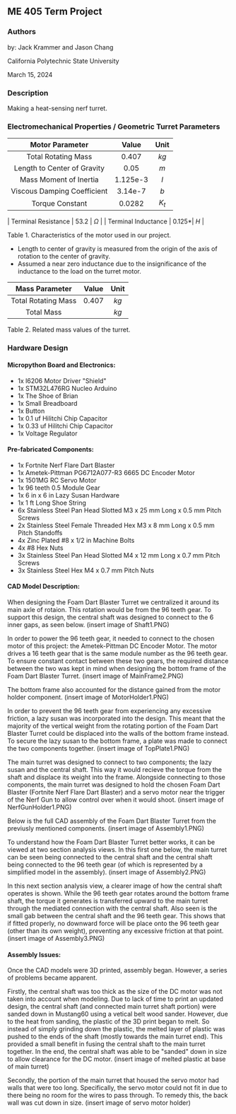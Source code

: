 ## ME 405 Term Project

### Authors
by: Jack Krammer and Jason Chang

California Polytechnic State University

March 15, 2024

### Description
Making a heat-sensing nerf turret.


### Electromechanical Properties / Geometric Turret Parameters

| Motor Parameter | Value | Unit | 
|:---------------:|:-----:|:----:|
| Total Rotating Mass | 0.407 | $kg$ |
| Length to Center of Gravity | 0.05 | $m$ |
| Mass Moment of Inertia | 1.125e-3 | $I$ |
| Viscous Damping Coefficient | 3.14e-7 | $b$ |
| Torque Constant | 0.0282 | $K_t$ |

| Terminal Resistance | 53.2 | $\Omega$ |
| Terminal Inductance | 0.125$*$| $H$ | 

Table 1. Characteristics of the motor used in our project.

* Length to center of gravity is measured from the origin of 
the axis of rotation to the center of gravity.
* Assumed a near zero inductance due to the insignificance 
of the inductance to the load on the turret motor.

| Mass Parameter | Value | Unit | 
|:--------------:|:-----:|:----:|
| Total Rotating Mass | 0.407 | $kg$ | 
| Total Mass | | $kg$ | 

Table 2. Related mass values of the turret.


### Hardware Design

#### Micropython Board and Electronics:
* 1x l6206 Motor Driver "Shield"
* 1x STM32L476RG Nucleo Arduino
* 1x The Shoe of Brian
* 1x Small Breadboard
* 1x Button
* 1x 0.1 uf Hilitchi Chip Capacitor
* 1x 0.33 uf Hilitchi Chip Capacitor
* 1x Voltage Regulator

#### Pre-fabricated Components:
* 1x Fortnite Nerf Flare Dart Blaster
* 1x Ametek-Pittman PG6712A077-R3 6665 DC Encoder Motor
* 1x 1501MG RC Servo Motor
* 1x 96 teeth 0.5 Module Gear
* 1x 6 in x 6 in Lazy Susan Hardware
* 1x 1 ft Long Shoe String
* 6x Stainless Steel Pan Head Slotted M3 x 25 mm Long x 0.5 mm Pitch Screws
* 2x Stainless Steel Female Threaded Hex M3 x 8 mm Long x 0.5 mm Pitch Standoffs
* 4x Zinc Plated #8 x 1/2 in Machine Bolts
* 4x #8 Hex Nuts
* 3x Stainless Steel Pan Head Slotted M4 x 12 mm Long x 0.7 mm Pitch Screws
* 3x Stainless Steel Hex M4 x 0.7 mm Pitch Nuts

#### CAD Model Description:
When designing the Foam Dart Blaster Turret we centralized it around its main axle of rotaion. This rotation would be from the 96 teeth gear. To support this design, the central shaft was designed to connect to the 6 inner gaps, as seen below.
(insert image of Shaft1.PNG)
![]()
	
In order to power the 96 teeth gear, it needed to connect to the chosen motor of this project: the Ametek-Pittman DC Encoder Motor. The motor drives a 16 teeth gear that is the same module number as the 96 teeth gear. To ensure constant contact between these two gears, the required distance between the two was kept in mind when designing the bottom frame of the Foam Dart Blaster Turret. 
(insert image of MainFrame2.PNG)

The bottom frame also accounted for the distance gained from the motor holder component.
(insert image of MotorHolder1.PNG)

In order to prevent the 96 teeth gear from experiencing any excessive friction, a lazy susan was incorporated into the design. This meant that the majority of the vertical weight from the rotating portion of the Foam Dart Blaster Turret could be displaced into the walls of the bottom frame instead. To secure the lazy susan to the bottom frame, a plate was made to connect the two components together. 
(insert image of TopPlate1.PNG)

The main turret was designed to connect to two components; the lazy susan and the central shaft. This way it would recieve the torque from the shaft and displace its weight into the frame. Alongside connecting to those components, the main turret was designed to hold the chosen Foam Dart Blaster (Fortnite Nerf Flare Dart Blaster) and a servo motor near the trigger of the Nerf Gun to allow control over when it would shoot.
(insert image of NerfGunHolder1.PNG)

Below is the full CAD assembly of the Foam Dart Blaster Turret from the previusly mentioned components. 
(insert image of Assembly1.PNG)

To understand how the Foam Dart Blaster Turret better works, it can be viewed at two section analysis views. In this first one below, the main turret can be seen being connected to the central shaft and the central shaft being connected to the 96 teeth gear (of which is represented by a simplified model in the assembly). 
(insert image of Assembly2.PNG)

In this next section analysis view, a clearer image of how the central shaft operates is shown. While the 96 teeth gear rotates around the bottom frame shaft, the torque it generates is transferred upward to the main turret through the mediated connection with the central shaft. Also seen is the small gab between the central shaft and the 96 teeth gear. This shows that if fitted properly, no downward force will be place onto the 96 teeth gear (other than its own weight), preventing any excessive friction at that point. 
(insert image of Assembly3.PNG)

#### Assembly Issues:

Once the CAD models were 3D printed, assembly began. However, a series of problems became apparent. 

Firstly, the central shaft was too thick as the size of the DC motor was not taken into account when modeling. Due to lack of time to print an updated design, the central shaft (and connected main turret shaft portion) were sanded down in Mustang60 using a vetical belt wood sander. However, due to the heat from sanding, the plastic of the 3D print began to melt. So instead of simply grinding down the plastic, the melted layer of plastic was pushed to the ends of the shaft (mostly towards the main turret end). This provided a small benefit in fusing the central shaft to the main turret together. In the end, the central shaft was able to be "sanded" down in size to allow clearance for the DC motor.
(insert image of melted plastic at base of main turret)

Secondly, the portion of the main turret that housed the servo motor had walls that were too long. Specifically, the servo motor could not fit in due to there being no room for the wires to pass through. To remedy this, the back wall was cut down in size.
(insert image of servo motor holder)




